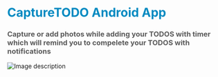 <h1 style="color: #008AC1">CaptureTODO Android App</h1>

<h3 style="color: #5A5A5A">Capture or add photos while adding your TODOS with timer which will remind you to compelete your TODOS with notifications</h3>

![Image description](https://images.unsplash.com/photo-1499084732479-de2c02d45fcc?ixlib=rb-1.2.1&ixid=eyJhcHBfaWQiOjEyMDd9&auto=format&fit=crop&w=1489&q=80)
